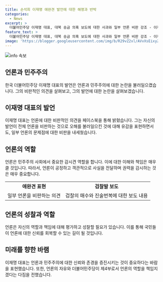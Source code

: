 ```yaml
---
title: 손석희 이재명 애완견 발언에 대한 해명과 반박
categories:
  - News
excerpt: >
  더불어민주당 이재명 대표, 대북 송금 의혹 보도에 대한 사과와 일부 언론 비판 강조 - 이재명 대표는 자신의 애완견 표현에 대해 유감을 표하면서도 검찰발 보도에 대해 강하게 문제제기했다. 그는 언론 전체를 비판한 것에 대해 유감을 표한 동시에 일부 언론의 부당한 행위를 명확히 비판하며 검찰의 애완견이라고 표현한 것에 대해 후회를 표했다. 또한, 언론의 자유를 보장하고 진실과 정의를 찾기 위해 앞으로도 최선을 다하겠다는 뜻을 밝혔다.
feature_text: >
  더불어민주당 이재명 대표, 대북 송금 의혹 보도에 대한 사과와 일부 언론 비판 강조 - 이재명 대표는 자신의 애완견 표현에 대해 유감을 표하면서도 검찰발 보도에 대해 강하게 문제제기했다. 그는 언론 전체를 비판한 것에 대해 유감을 표한 동시에 일부 언론의 부당한 행위를 명확히 비판하며 검찰의 애완견이라고 표현한 것에 대해 후회를 표했다. 또한, 언론의 자유를 보장하고 진실과 정의를 찾기 위해 앞으로도 최선을 다하겠다는 뜻을 밝혔다.
image: 'https://blogger.googleusercontent.com/img/b/R29vZ2xl/AVvXsEixyZcFfHzMRdzZMjFBmAUKJYCLCGyLL1o632UiGVXcaFdKo_bkvkuCioo0uUKlGfBVcT3P84aROyZIXSBEx3Aw5nCQ3pTgDom1WDC4m8eifvWiAmWEEVb4x6G_l8C0QH225ldMjyaFvpxGEBGNO37VmDTDMHGhJPq73UglMfDca1-0aw/s1600/blogspot.png'
---
```


<p><img src="https://blogger.googleusercontent.com/img/b/R29vZ2xl/AVvXsEixyZcFfHzMRdzZMjFBmAUKJYCLCGyLL1o632UiGVXcaFdKo_bkvkuCioo0uUKlGfBVcT3P84aROyZIXSBEx3Aw5nCQ3pTgDom1WDC4m8eifvWiAmWEEVb4x6G_l8C0QH225ldMjyaFvpxGEBGNO37VmDTDMHGhJPq73UglMfDca1-0aw/s1600/blogspot.png" alt="info 속보" /></p>

<h2 data-ke-size="size26">언론과 민주주의</h2>

<p data-ke-size="size16">한국 더불어민주당 이재명 대표의 발언은 언론과 민주주의에 대한 논란을 불러일으켰습니다. 그의 비판적인 의견을 살펴보고, 그의 발언에 대한 논란을 살펴보겠습니다.</p>

<h2 data-ke-size="size26">이재명 대표의 발언</h2>

<p data-ke-size="size16">이재명 대표는 언론에 대한 비판적인 의견을 페이스북을 통해 밝혔습니다. 그는 자신의 발언이 전체 언론을 비판하는 것으로 오해를 불러일으킨 것에 대해 유감을 표현하면서도, 일부 언론의 문제점에 대한 비판을 내세웠습니다.</p>

<h2 data-ke-size="size26">언론의 역할</h2>

<p data-ke-size="size16">언론은 민주주의 사회에서 중요한 감시견 역할을 합니다. 이에 대한 이해와 책임은 매우 클 것입니다. 따라서, 언론이 공정하고 객관적으로 사실을 전달하며 권력을 감시하는 것은 매우 중요합니다.</p>

<table>
    <tr>
        <td style="text-align: center; height: 17px;"><b>애완견 표현</b></td>
        <td style="text-align: center; height: 17px;"><b>검찰발 보도</b></td>
    </tr>
    <tr>
        <td style="text-align: center; height: 17px;">일부 언론을 비판하는 의견</td>
        <td style="text-align: center; height: 17px;">검찰의 매수와 진술번복에 대한 보도 내용</td>
    </tr>
</table>

<h2 data-ke-size="size26">언론의 성찰과 역할</h2>

<p data-ke-size="size16">언론은 자신의 역할과 책임에 대해 평가하고 성찰할 필요가 있습니다. 이를 통해 국민들이 언론에 대한 신뢰를 회복할 수 있는 길이 될 것입니다.</p>

<h2 data-ke-size="size26">미래를 향한 바램</h2>

<p data-ke-size="size16">이재명 대표는 언론과 민주주의에 대한 신뢰와 존경을 증진시키는 것이 중요하다는 바람을 표현했습니다. 또한, 언론의 자유와 더불어민주당이 제4부로서 언론의 역할을 책임지겠다는 다짐을 전했습니다.</p>

